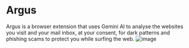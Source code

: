 # Argus
Argus is a browser extension that uses Gemini AI to analyse the websites you visit and your mail inbox, at your consent, for dark patterns and phishing scams to protect you while surfing the web.
![image](https://github.com/annhegde/Argus/assets/102428914/abb363d6-1d18-48f9-be22-048b62b27d74)
